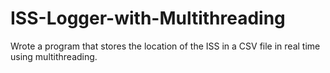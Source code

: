 # ISS-Logger-with-Multithreading
Wrote a program that stores the location of the ISS in a CSV file in real time using multithreading.
